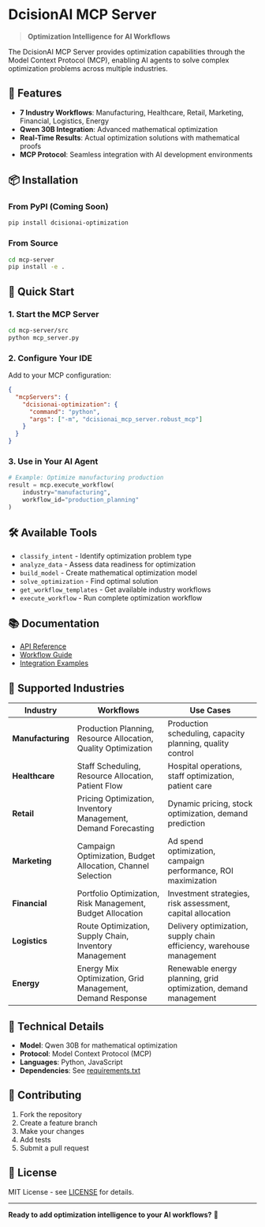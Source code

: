 # DcisionAI MCP Server

> **Optimization Intelligence for AI Workflows**

The DcisionAI MCP Server provides optimization capabilities through the Model Context Protocol (MCP), enabling AI agents to solve complex optimization problems across multiple industries.

## 🚀 **Features**

- **7 Industry Workflows**: Manufacturing, Healthcare, Retail, Marketing, Financial, Logistics, Energy
- **Qwen 30B Integration**: Advanced mathematical optimization
- **Real-Time Results**: Actual optimization solutions with mathematical proofs
- **MCP Protocol**: Seamless integration with AI development environments

## 📦 **Installation**

### **From PyPI (Coming Soon)**
```bash
pip install dcisionai-optimization
```

### **From Source**
```bash
cd mcp-server
pip install -e .
```

## 🔧 **Quick Start**

### **1. Start the MCP Server**
```bash
cd mcp-server/src
python mcp_server.py
```

### **2. Configure Your IDE**
Add to your MCP configuration:
```json
{
  "mcpServers": {
    "dcisionai-optimization": {
      "command": "python",
      "args": ["-m", "dcisionai_mcp_server.robust_mcp"]
    }
  }
}
```

### **3. Use in Your AI Agent**
```python
# Example: Optimize manufacturing production
result = mcp.execute_workflow(
    industry="manufacturing",
    workflow_id="production_planning"
)
```

## 🛠 **Available Tools**

- `classify_intent` - Identify optimization problem type
- `analyze_data` - Assess data readiness for optimization
- `build_model` - Create mathematical optimization model
- `solve_optimization` - Find optimal solution
- `get_workflow_templates` - Get available industry workflows
- `execute_workflow` - Run complete optimization workflow

## 📚 **Documentation**

- [API Reference](docs/api-reference.md)
- [Workflow Guide](docs/workflows.md)
- [Integration Examples](docs/examples.md)

## 🎯 **Supported Industries**

| Industry | Workflows | Use Cases |
|----------|-----------|-----------|
| **Manufacturing** | Production Planning, Resource Allocation, Quality Optimization | Production scheduling, capacity planning, quality control |
| **Healthcare** | Staff Scheduling, Resource Allocation, Patient Flow | Hospital operations, staff optimization, patient care |
| **Retail** | Pricing Optimization, Inventory Management, Demand Forecasting | Dynamic pricing, stock optimization, demand prediction |
| **Marketing** | Campaign Optimization, Budget Allocation, Channel Selection | Ad spend optimization, campaign performance, ROI maximization |
| **Financial** | Portfolio Optimization, Risk Management, Budget Allocation | Investment strategies, risk assessment, capital allocation |
| **Logistics** | Route Optimization, Supply Chain, Inventory Management | Delivery optimization, supply chain efficiency, warehouse management |
| **Energy** | Energy Mix Optimization, Grid Management, Demand Response | Renewable energy planning, grid optimization, demand management |

## 🔬 **Technical Details**

- **Model**: Qwen 30B for mathematical optimization
- **Protocol**: Model Context Protocol (MCP)
- **Languages**: Python, JavaScript
- **Dependencies**: See [requirements.txt](requirements.txt)

## 🤝 **Contributing**

1. Fork the repository
2. Create a feature branch
3. Make your changes
4. Add tests
5. Submit a pull request

## 📄 **License**

MIT License - see [LICENSE](LICENSE) for details.

---

**Ready to add optimization intelligence to your AI workflows?** 🚀
